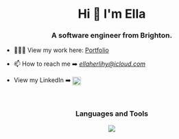 <h1 align="center">Hi 👋 I'm Ella</h1>
<h3 align="center">A software engineer from Brighton.</h3>

- 👩🏼‍💻 View my work here: <a href="https://ellaherlihy.io/">Portfolio</a>

- 📫 How to reach me ➡️ *ellaherlihy@icloud.com*

- View my LinkedIn ➡️ <a href="https://linkedin.com/in/ella-herlihy" target="blank"><img align="center" src="https://skillicons.dev/icons?i=linkedin" width="20px"/></a>
<br>
<h3 align="center">Languages and Tools</h3> 
<p align="center">
  <a href="https://skillicons.dev">
    <img src="https://skillicons.dev/icons?i=git,js,html,css,sass,react,ruby,rails,postman,figma" />
  </a>
</p>

